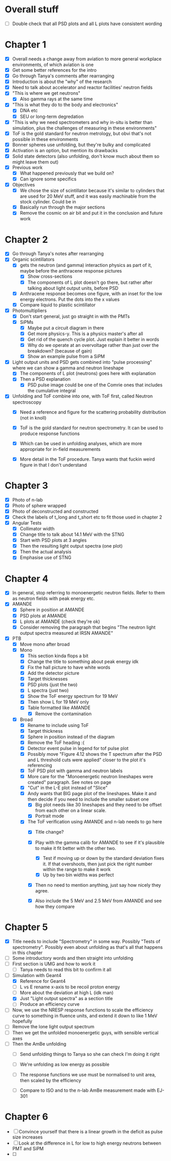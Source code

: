 # Overall stuff
- [ ] Double check that all PSD plots and all L plots have consistent wording

# Chapter 1
- [x] Overall needs a change away from aviation to more general workplace environments, of which aviation is one
- [x] Get some better references for the intro
- [x] Go through Tanya's comments after rearranging
- [x] Introduction is about the "why" of the research
- [x] Need to talk about accelerator and reactor facilities' neutron fields
- [x] "This is where we get neutrons"
	- [x] Also gamma rays at the same time
- [x] "This is what they do to the body and electronics"
	- [x] DNA etc
	- [x] SEU or long-term degredation
- [x] "This is why we need spectrometers and why in-situ is better than simulation, plus the challenges of measuring in these environments"
- [x] ToF is the gold standard for neutron metrology, but obvi that's not possible in these environments
- [x] Bonner spheres use unfolding, but they're bulky and complicated
- [x] Activation is an option, but mention its drawbacks
- [x] Solid state detectors (also unfolding, don't know much about them so might leave them out)
- [x] Previous work
	- [x] What happened previously that we build on? 
	- [x] Can ignore some specifics 
- [x] Objectives
	- [x] We chose the size of scintillator because it's similar to cylinders that are used for 20 MeV stuff, and it was easily machinable from the stock cylinder. Could be in 
	- [x] Basically run through the major sections
	- [x] Remove the cosmic on air bit and put it in the conclusion and future work

# Chapter 2
- [x] Go through Tanya's notes after rearranging
- [x] Organic scintillators 
	- [x] gets the neutron (and gamma) interaction physics as part of it, maybe before the anthracene response pictures
		- [x] Show cross-sections
		- [x] The components of L plot doesn't go there, but rather after talking about light output units, before PSD
	- [x] Anthracene response becomes one figure, with an inset for the low energy electrons. Put the dots into the x values
	- [x] Compare liquid to plastic scintillator
- [x] Photomultipliers
	- [x] Don't start general, just go straight in with the PMTs
	- [x] SiPMs
		- [x] Maybe put a circuit diagram in there
		- [x] Get more physics-y. This is a physics master's after all
		- [x] Get rid of the quench cycle plot. Just explain it better in words
		- [x] Why do we operate at an overvoltage rather than just over the breakdown? (because of gain)
		- [x] Show an example pulse from a SiPM
- [x] Light output units and PSD gets combined into "pulse processing" where we can show a gamma and neutron lineshape
	- [x] The components of L plot (neutrons) goes here with explanation
	- [x] Then a PSD explanation
		- [x] PSD pulse image could be one of the Comrie ones that includes the cumulative integral
- [x] Unfolding and ToF combine into one, with ToF first, called Neutron spectroscopy
	- [x] Need a reference and figure for the scattering probability distribution (not in knoll)
	- [x] ToF is the gold standard for neutron spectrometry. It can be used to produce response functions
	- [x] Which can be used in unfolding analyses, which are more appropriate for in-field measurements
	- [x] More detail in the ToF procedure. Tanya wants that fuckin weird figure in that I don't understand



# Chapter 3
- [x] Photo of n-lab
- [x] Photo of sphere wrapped
- [x] Photo of deconstructed and constructed
- [x] Check the labels of t_long and t_short etc to fit those used in chapter 2
- [x] Angular Tests
	- [x] Collimator width
	- [x] Change title to talk about 14.1 MeV with the STNG
	- [x] Start with PSD plots at 3 angles
	- [x] Then the resulting light output spectra (one plot)
	- [x] Then the actual analysis
	- [x] Emphasise use of STNG

# Chapter 4
- [x] In general, stop referring to monoenergetic neutron fields. Refer to them as neutron fields with peak energy etc.
- [x] AMANDE
	- [x] Sphere in position at AMANDE
	- [x] PSD plots at AMANDE
	- [x] L plots at AMANDE (check they're ok)
	- [x] Consider removing the paragraph that begins "The neutron light output spectra measured at IRSN AMANDE"
- [x] PTB
	- [x] Move mono after broad
	- [x] Mono
		- [x] This section kinda flops a bit
		- [x] Change the title to something about peak energy idk
		- [x] Fix the hall picture to have white words
		- [x] Add the detector picture
		- [x] Target thicknesses 
		- [x] PSD plots (just the two)
		- [x] L spectra (just two)
		- [x] Show the ToF energy spectrum for 19 MeV
		- [x] Then show L for 19 MeV only
		- [x] Table formatted like AMANDE
			- [x] Remove the contamination
	- [x] Broad
		- [x] Rename to include using ToF
		- [x] Target thickness
		- [x] Sphere in position instead of the diagram
		- [x] Remove the ToF heading :(
		- [x] Detector event pulse in legend for tof pulse plot
		- [x] Possibly move "Figure 4.12 shows the T spectrum after the PSD and L threshold cuts were applied" closer to the plot it's referencing
		- [x] ToF PSD plot with gamma and neutron labels
		- [x] More care for the "Monoenergetic neutron lineshapes were created" paragraph. See notes on page
		- [x] "Cut" in the L-E plot instead of "Slice"
		- [x] Andy wants that BIG page plot of the lineshapes. Make it and then decide if you need to include the smaller subset one
			- [x] Big plot needs like 30 lineshapes and they need to be offset from each other on a linear scale. 
			- [x] Portrait mode
		- [x] The ToF verification using AMANDE and n-lab needs to go here
			- [x] Title change?
			- [x] Play with the gamma calib for AMANDE to see if it's plausible to make it fit better with the other two.
				- [x] Test if moving up or down by the standard deviation fixes it. If that overshoots, then just pick the right number within the range to make it work
				- [x] Up by two bin widths was perfect
			- [x] Then no need to mention anything, just say how nicely they agree.
			- [x] Also include the 5 MeV and 2.5 MeV from AMANDE and see how they compare


# Chapter 5
- [x] Title needs to include "Spectrometry" in some way. Possibly "Tests of spectrometry". Possibly even about unfolding as that's all that happens in this chapter
- [ ] Some introductory words and then straight into unfolding
- [ ] First section is UMG and how to work it
	- [ ] Tanya needs to read this bit to confirm it all
- [ ] Simulation with Geant4
	- [x] Reference for Geant4
	- [ ] L vs E rename x-axis to be recoil proton energy
	- [ ] More about the deviation at high L (idk man)
	- [x] Just "Light output spectra" as a section title
	- [ ] Produce an efficiency curve
- [ ] Now, we use the NRESP response functions to scale the efficiency curve to something in fluence units, and extend it down to like 1 MeV hopefully
- [ ] Remove the lone light output spectrum
- [ ] Then we get the unfolded monoenergetic guys, with sensible vertical axes
- [ ] Then the AmBe unfolding
	- [ ] Send unfolding things to Tanya so she can check I'm doing it right
	- [ ] We're unfolding as low energy as possible
	- [ ] The response functions we use must be normalised to unit area, then scaled by the efficiency
	- [ ] Compare to ISO and to the n-lab AmBe measurement made with EJ-301


# Chapter 6
- [ ] Convince yourself that there is a linear growth in the deficit as pulse size increases
- [ ] Look at the difference in L for low to high energy neutrons between PMT and SiPM
- [ ] 